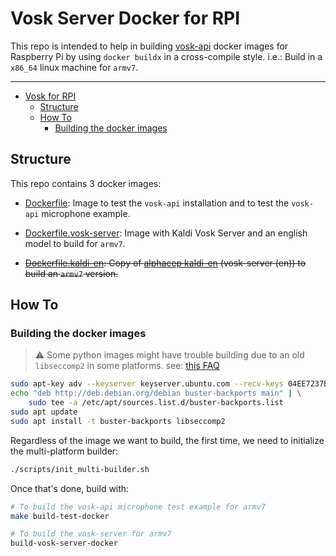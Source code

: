 # Vosk Server Docker for RPI

This repo is intended to help in building [vosk-api](https://github.com/alphacep/vosk-api)
docker images for Raspberry Pi by using `docker buildx` in a cross-compile style.
i.e.: Build in a `x86_64` linux machine for `armv7`.

----

<!--ts-->
* [Vosk for RPI](#vosk-for-rpi)
   * [Structure](#structure)
   * [How To](#how-to)
      * [Building the docker images](#building-the-docker-images)

<!-- Created by https://github.com/ekalinin/github-markdown-toc -->
<!-- Added by: ubuntu, at: Tue Apr 19 12:28:30 UTC 2022 -->

<!--te-->

## Structure

This repo contains 3 docker images:

 - [Dockerfile](dockerfiles/Dockerfile): Image to test the `vosk-api` installation
    and to test the `vosk-api` microphone example.

 - [Dockerfile.vosk-server](dockerfiles/Dockerfile.vosk-server): Image with Kaldi Vosk Server and an english model to build for `armv7`.

 - ~~[Dockerfile.kaldi-en](dockerfiles/Dockerfile.kaldi-en): Copy of [alphacep kaldi-en](https://github.com/alphacep/vosk-server/blob/master/docker/Dockerfile.kaldi-en) (vosk-server (en)) to build an `armv7` version.~~


## How To

### Building the docker images

> ⚠️ Some python images might have trouble building due to an old `libseccomp2`
> in some platforms. see: [this FAQ](https://docs.linuxserver.io/faq)

```bash
sudo apt-key adv --keyserver keyserver.ubuntu.com --recv-keys 04EE7237B7D453EC 648ACFD622F3D138
echo "deb http://deb.debian.org/debian buster-backports main" | \
    sudo tee -a /etc/apt/sources.list.d/buster-backports.list
sudo apt update
sudo apt install -t buster-backports libseccomp2
```


Regardless of the image we want to build, the first time, we need to initialize the multi-platform builder:

```bash
./scripts/init_multi-builder.sh
```

Once that's done, build with:

```bash
# To build the vosk-api microphone test example for armv7
make build-test-docker
```

```bash
# To build the vosk-server for armv7
build-vosk-server-docker
```

